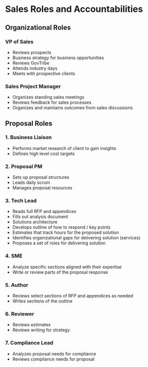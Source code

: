# Sales Roles and Accountabilities

## Organizational Roles

### VP of Sales

* Reviews prospects
* Business strategy for business opportunities
* Reviews GovTribe
* Attends industry days
* Meets with prospective clients

### Sales Project Manager

* Organizes standing sales meetings
* Reviews feedback for sales processes
* Organizes and maintains outcomes from sales discussions


## Proposal Roles

### 1. Business Liaison

* Performs market research of client to gain insights
* Defines high level cost targets

### 2. Proposal PM

* Sets up proposal structures
* Leads daily scrum
* Manages proposal resources

### 3. Tech Lead

* Reads full RFP and appendices
* Fills out analysis document
* Solutions architecture
* Develops outline of how to respond / key points
* Estimates that track hours for the proposed solution
* Identifies organizational gaps for delivering solution (services)
* Proposes a set of roles for delivering solution

### 4. SME

* Analyze specific sections aligned with their expertise
* Write or review parts of the proposal response

### 5. Author

* Reviews select sections of RFP and appendices as needed
* Writes sections of the outline

### 6. Reviewer

* Reviews estimates
* Reviews writing for strategy

### 7. Compliance Lead

* Analyzes proposal needs for compliance
* Reviews compliance needs for proposal